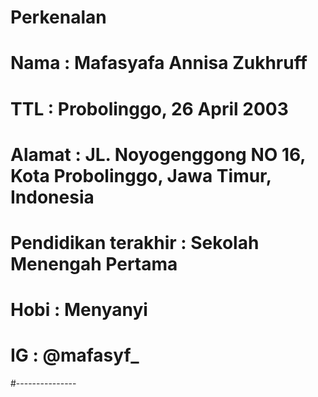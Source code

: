 # Perkenalan

# Nama : Mafasyafa Annisa Zukhruff
# TTL  : Probolinggo, 26 April 2003
#  Alamat : JL. Noyogenggong NO 16, Kota Probolinggo, Jawa Timur, Indonesia
#  Pendidikan terakhir : Sekolah Menengah Pertama
# Hobi : Menyanyi 
# IG : @mafasyf_

#---------------

